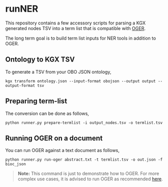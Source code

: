 # runNER

This repository contains a few accessory scripts for
parsing a KGX generated nodes TSV into a term list
that is compatible with [OGER](https://github.com/OntoGene/OGER).

The long term goal is to build term list inputs for
NER tools in addition to OGER.

## Ontology to KGX TSV

To generate a TSV from your OBO JSON ontology,
```
kgx transform ontology.json --input-format obojson --output output --output-format tsv 
```

## Preparing term-list

The conversion can be done as follows,
```
python runner.py prepare-termlist -i output_nodes.tsv -o termlist.tsv
```

## Running OGER on a document

You can run OGER against a text document as follows,
```
python runner.py run-oger abstract.txt -t termlist.tsv -o out.json -f bioc_json
```

> **Note:** This command is just to demonstrate how to OGER.
> For more complex use cases, it is advised to run OGER
> as recommended [here](https://github.com/OntoGene/OGER/wiki/run).

